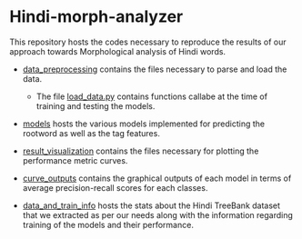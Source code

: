 # Hindi-morph-analyzer

This repository hosts the codes necessary to reproduce the results of our approach towards Morphological analysis of Hindi words.

- [data_preprocessing](https://github.com/Saurav0074/Hindi-morph-analyzer/tree/master/data_preprocessing) contains the files necessary to parse and load the data. 
  - The file [load_data.py](https://github.com/Saurav0074/Hindi-morph-analyzer/blob/master/data_preprocessing/load_data.py) contains functions callabe at the time of training and testing the models.
  
- [models](https://github.com/Saurav0074/Hindi-morph-analyzer/tree/master/models) hosts the various models implemented for predicting the rootword as well as the tag features.

- [result_visualization](https://github.com/Saurav0074/Hindi-morph-analyzer/tree/master/result_visualization) contains the files necessary for plotting the performance metric curves.

- [curve_outputs](https://github.com/Saurav0074/Hindi-morph-analyzer/tree/master/curve_outputs) contains the graphical outputs of each model in terms of average precision-recall scores for each classes.

- [data_and_train_info](https://github.com/Saurav0074/Hindi-morph-analyzer/tree/master/data_and_train_info) hosts the stats about the Hindi TreeBank dataset that we extracted as per our needs along with the information regarding training of the models and their performance.
